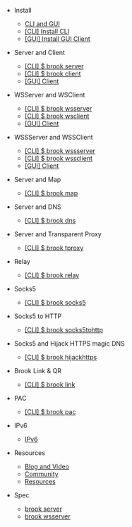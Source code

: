 * Install

    * [CLI and GUI](README.md)
    * [[CLI] Install CLI](install-cli.md)
    * [[GUI] Install GUI Client](install-gui-client.md)

* Server and Client

    * [[CLI] $ brook server](brook-server.md)
    * [[CLI] $ brook client](brook-client.md)
    * [[GUI] Client](brook-client-gui.md)

* WSServer and WSClient

    * [[CLI] $ brook wsserver](brook-wsserver.md)
    * [[CLI] $ brook wsclient](brook-wsclient.md)
    * [[GUI] Client](brook-wsclient-gui.md)

* WSSServer and WSSClient

    * [[CLI] $ brook wssserver](brook-wssserver.md)
    * [[CLI] $ brook wssclient](brook-wssclient.md)
    * [[GUI] Client](brook-wssclient-gui.md)

* Server and Map

    * [[CLI] $ brook map](brook-map.md)

* Server and DNS

    * [[CLI] $ brook dns](brook-dns.md)

* Server and Transparent Proxy

    * [[CLI] $ brook tproxy](brook-tproxy.md)

* Relay

    * [[CLI] $ brook relay](brook-relay.md)

* Socks5

    * [[CLI] $ brook socks5](brook-socks5.md)

* Socks5 to HTTP

    * [[CLI] $ brook socks5tohttp](brook-socks5tohttp.md)

* Socks5 and Hijack HTTPS magic DNS

    * [[CLI] $ brook hijackhttps](brook-hijackhttps.md)

* Brook Link & QR

    * [[CLI] $ brook link](brook-link.md)

* PAC

    * [[CLI] $ brook pac](brook-pac.md)

* IPv6

    * [IPv6](ipv6.md)

* Resources

    * [Blog and Video](blogvideo.md)
    * [Community](community.md)
    * [Resources](resources.md)

* Spec

    * [brook server](brook-server-spec.md)
    * [brook wsserver](brook-wsserver-spec.md)

